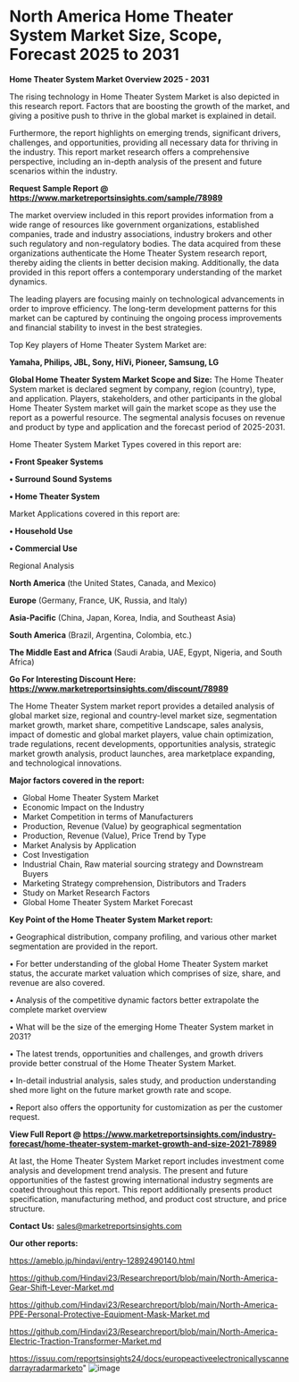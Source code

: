 # North America Home Theater System Market Size, Scope, Forecast 2025 to 2031

<Strong> Home Theater System Market Overview 2025 - 2031</strong>

The rising technology in Home Theater System Market is also depicted in this research report. Factors that are boosting the growth of the market, and giving a positive push to thrive in the global market is explained in detail.

Furthermore, the report highlights on emerging trends, significant drivers, challenges, and opportunities, providing all necessary data for thriving in the industry. This report market research offers a comprehensive perspective, including an in-depth analysis of the present and future scenarios within the industry.

<strong>Request Sample Report @ <a href=https://www.marketreportsinsights.com/sample/78989>https://www.marketreportsinsights.com/sample/78989</a></strong>

The market overview included in this report provides information from a wide range of resources like government organizations, established companies, trade and industry associations, industry brokers and other such regulatory and non-regulatory bodies. The data acquired from these organizations authenticate the Home Theater System research report, thereby aiding the clients in better decision making. Additionally, the data provided in this report offers a contemporary understanding of the market dynamics.

The leading players are focusing mainly on technological advancements in order to improve efficiency. The long-term development patterns for this market can be captured by continuing the ongoing process improvements and financial stability to invest in the best strategies.

Top Key players of Home Theater System Market are:

<strong>Yamaha, Philips, JBL, Sony, HiVi, Pioneer, Samsung, LG</strong>

<strong><b>Global Home Theater System Market Scope and Size:</b></strong>
The Home Theater System market is declared segment by company, region (country), type, and application. Players, stakeholders, and other participants in the global Home Theater System market will gain the market scope as they use the report as a powerful resource. The segmental analysis focuses on revenue and product by type and application and the forecast period of 2025-2031.

Home Theater System Market Types covered in this report are:

<strong>• Front Speaker Systems

• Surround Sound Systems

• Home Theater System</strong>

Market Applications covered in this report are:

<strong>• Household Use

• Commercial Use</strong> 

Regional Analysis

<strong>North America</strong> (the United States, Canada, and Mexico)

<strong>Europe</strong> (Germany, France, UK, Russia, and Italy)

<strong>Asia-Pacific</strong> (China, Japan, Korea, India, and Southeast Asia)

<strong>South America</strong> (Brazil, Argentina, Colombia, etc.)

<strong>The Middle East and Africa</strong> (Saudi Arabia, UAE, Egypt, Nigeria, and South Africa)

<strong>Go For Interesting Discount Here: <a href=https://www.marketreportsinsights.com/discount/78989>https://www.marketreportsinsights.com/discount/78989</a></strong>

The Home Theater System market report provides a detailed analysis of global market size, regional and country-level market size, segmentation market growth, market share, competitive Landscape, sales analysis, impact of domestic and global market players, value chain optimization, trade regulations, recent developments, opportunities analysis, strategic market growth analysis, product launches, area marketplace expanding, and technological innovations.

<strong><b>Major factors covered in the report:</b></strong>
<ul>
  <li>Global Home Theater System Market </li>
  <li>Economic Impact on the Industry</li>
  <li>Market Competition in terms of Manufacturers</li>
  <li>Production, Revenue (Value) by geographical segmentation</li>
  <li>Production, Revenue (Value), Price Trend by Type</li>
  <li>Market Analysis by Application</li>
  <li>Cost Investigation</li>
  <li>Industrial Chain, Raw material sourcing strategy and Downstream Buyers</li>
  <li>Marketing Strategy comprehension, Distributors and Traders</li>
  <li>Study on Market Research Factors</li>
  <li>Global Home Theater System Market Forecast</li>
</ul>

<strong><b>Key Point of the Home Theater System Market report:</b></strong>

• Geographical distribution, company profiling, and various other market segmentation are provided in the report.

• For better understanding of the global Home Theater System market status, the accurate market valuation which comprises of size, share, and revenue are also covered.

• Analysis of the competitive dynamic factors better extrapolate the complete market overview

• What will be the size of the emerging Home Theater System market in 2031?

• The latest trends, opportunities and challenges, and growth drivers provide better construal of the Home Theater System Market.

• In-detail industrial analysis, sales study, and production understanding shed more light on the future market growth rate and scope.

• Report also offers the opportunity for customization as per the customer request.

<strong><b>View Full Report @ <a href=https://www.marketreportsinsights.com/industry-forecast/home-theater-system-market-growth-and-size-2021-78989>https://www.marketreportsinsights.com/industry-forecast/home-theater-system-market-growth-and-size-2021-78989</a></b></strong>


At last, the Home Theater System Market report includes investment come analysis and development trend analysis. The present and future opportunities of the fastest growing international industry segments are coated throughout this report. This report additionally presents product specification, manufacturing method, and product cost structure, and price structure.

<strong>Contact Us:</strong>
sales@marketreportsinsights.com

<strong>Our other reports:</strong>

<a href=https://ameblo.jp/hindavi/entry-12892490140.html>https://ameblo.jp/hindavi/entry-12892490140.html</a>

<a href=https://github.com/Hindavi23/Researchreport/blob/main/North-America-Gear-Shift-Lever-Market.md>https://github.com/Hindavi23/Researchreport/blob/main/North-America-Gear-Shift-Lever-Market.md</a>

<a href=https://github.com/Hindavi23/Researchreport/blob/main/North-America-PPE-Personal-Protective-Equipment-Mask-Market.md>https://github.com/Hindavi23/Researchreport/blob/main/North-America-PPE-Personal-Protective-Equipment-Mask-Market.md</a>

<a href=https://github.com/Hindavi23/Researchreport/blob/main/North-America-Electric-Traction-Transformer-Market.md>https://github.com/Hindavi23/Researchreport/blob/main/North-America-Electric-Traction-Transformer-Market.md</a>

<a href=https://issuu.com/reportsinsights24/docs/europeactiveelectronicallyscannedarrayradarmarketo>https://issuu.com/reportsinsights24/docs/europeactiveelectronicallyscannedarrayradarmarketo</a>"
![image](https://github.com/user-attachments/assets/81bf81f6-5f6c-4fcb-af0e-2e2814dcfe35)
